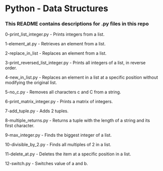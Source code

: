 # Python - Data Structures
### This README contains descriptions for .py files in this repo

0-print_list_integer.py - Prints integers from a list.

1-element_at.py - Retrieves an element from a list.

2-replace_in_list - Replaces an element from a list.

3-print_reversed_list_integer.py - Prints all integers of a list, in reverse order.

4-new_in_list.py - Replaces an element in a list at a specific position without modifying the original list.

5-no_c.py - Removes all characters c and C from a string.

6-print_matrix_integer.py - Prints a matrix of integers.

7-add_tuple.py - Adds 2 tuples.

8-multiple_returns.py - Returns a tuple with the length of a string and its first character.

9-max_integer.py - Finds the biggest integer of a list. 

10-divisible_by_2.py - Finds all multiples of 2 in a list.

11-delete_at.py - Deletes the item at a specific position in a list.

12-switch.py - Switches value of a and b.
